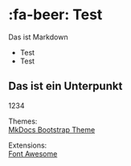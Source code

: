 # :fa-beer: Test

Das ist Markdown

* Test
* Test

## Das ist ein Unterpunkt
1234

Themes:  
[MkDocs Bootstrap Theme](https://mkdocs.github.io/mkdocs-bootswatch/#mkdocs-bootstrap-theme)  
  
Extensions:  
[Font Awesome](https://github.com/bmcorser/fontawesome-markdown) 

